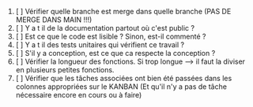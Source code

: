 1. [ ] Vérifier quelle branche est merge dans quelle branche (PAS DE MERGE DANS MAIN !!!)
2. [ ] Y a t il de la documentation partout où c'est public ?
3. [ ] Est ce que le code est lisible ? Sinon, est-il commenté ?
4. [ ] Y a t il des tests unitaires qui vérifient ce travail ?
5. [ ] S'il y a conception, est ce que ca respecte la conception ?
6. [ ] Vérifier la longueur des fonctions. Si trop longue --> il faut la diviser en plusieurs petites fonctions.
7. [ ] Vérifier que les tâches associées ont bien été passées dans les colonnes appropriées sur le KANBAN (Et qu'il n'y a pas de tâche nécessaire encore en cours ou à faire)